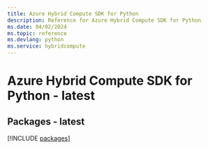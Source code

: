```yaml
---
title: Azure Hybrid Compute SDK for Python
description: Reference for Azure Hybrid Compute SDK for Python
ms.date: 04/02/2024
ms.topic: reference
ms.devlang: python
ms.service: hybridcompute
---
```

# Azure Hybrid Compute SDK for Python - latest
## Packages - latest
[!INCLUDE [packages](hybrid-compute-index.md)]